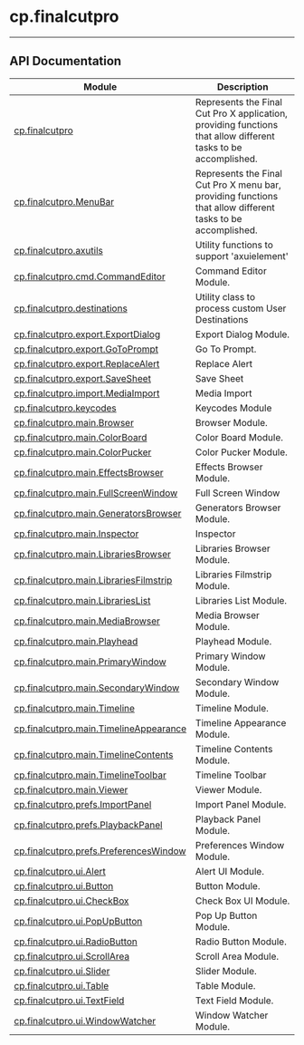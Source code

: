 # cp.finalcutpro
---

## API Documentation
| Module                                                             | Description           |
| ------------------------------------------------------------------ | --------------------- |
| [cp.finalcutpro](cp.finalcutpro.md)                          | Represents the Final Cut Pro X application, providing functions that allow different tasks to be accomplished.     |
| [cp.finalcutpro.MenuBar](cp.finalcutpro.MenuBar.md)                          | Represents the Final Cut Pro X menu bar, providing functions that allow different tasks to be accomplished.     |
| [cp.finalcutpro.axutils](cp.finalcutpro.axutils.md)                          | Utility functions to support 'axuielement'     |
| [cp.finalcutpro.cmd.CommandEditor](cp.finalcutpro.cmd.CommandEditor.md)                          | Command Editor Module.     |
| [cp.finalcutpro.destinations](cp.finalcutpro.destinations.md)                          | Utility class to process custom User Destinations     |
| [cp.finalcutpro.export.ExportDialog](cp.finalcutpro.export.ExportDialog.md)                          | Export Dialog Module.     |
| [cp.finalcutpro.export.GoToPrompt](cp.finalcutpro.export.GoToPrompt.md)                          | Go To Prompt.     |
| [cp.finalcutpro.export.ReplaceAlert](cp.finalcutpro.export.ReplaceAlert.md)                          | Replace Alert     |
| [cp.finalcutpro.export.SaveSheet](cp.finalcutpro.export.SaveSheet.md)                          | Save Sheet     |
| [cp.finalcutpro.import.MediaImport](cp.finalcutpro.import.MediaImport.md)                          | Media Import     |
| [cp.finalcutpro.keycodes](cp.finalcutpro.keycodes.md)                          | Keycodes Module     |
| [cp.finalcutpro.main.Browser](cp.finalcutpro.main.Browser.md)                          | Browser Module.     |
| [cp.finalcutpro.main.ColorBoard](cp.finalcutpro.main.ColorBoard.md)                          | Color Board Module.     |
| [cp.finalcutpro.main.ColorPucker](cp.finalcutpro.main.ColorPucker.md)                          | Color Pucker Module.     |
| [cp.finalcutpro.main.EffectsBrowser](cp.finalcutpro.main.EffectsBrowser.md)                          | Effects Browser Module.     |
| [cp.finalcutpro.main.FullScreenWindow](cp.finalcutpro.main.FullScreenWindow.md)                          | Full Screen Window     |
| [cp.finalcutpro.main.GeneratorsBrowser](cp.finalcutpro.main.GeneratorsBrowser.md)                          | Generators Browser Module.     |
| [cp.finalcutpro.main.Inspector](cp.finalcutpro.main.Inspector.md)                          | Inspector     |
| [cp.finalcutpro.main.LibrariesBrowser](cp.finalcutpro.main.LibrariesBrowser.md)                          | Libraries Browser Module.     |
| [cp.finalcutpro.main.LibrariesFilmstrip](cp.finalcutpro.main.LibrariesFilmstrip.md)                          | Libraries Filmstrip Module.     |
| [cp.finalcutpro.main.LibrariesList](cp.finalcutpro.main.LibrariesList.md)                          | Libraries List Module.     |
| [cp.finalcutpro.main.MediaBrowser](cp.finalcutpro.main.MediaBrowser.md)                          | Media Browser Module.     |
| [cp.finalcutpro.main.Playhead](cp.finalcutpro.main.Playhead.md)                          | Playhead Module.     |
| [cp.finalcutpro.main.PrimaryWindow](cp.finalcutpro.main.PrimaryWindow.md)                          | Primary Window Module.     |
| [cp.finalcutpro.main.SecondaryWindow](cp.finalcutpro.main.SecondaryWindow.md)                          | Secondary Window Module.     |
| [cp.finalcutpro.main.Timeline](cp.finalcutpro.main.Timeline.md)                          | Timeline Module.     |
| [cp.finalcutpro.main.TimelineAppearance](cp.finalcutpro.main.TimelineAppearance.md)                          | Timeline Appearance Module.     |
| [cp.finalcutpro.main.TimelineContents](cp.finalcutpro.main.TimelineContents.md)                          | Timeline Contents Module.     |
| [cp.finalcutpro.main.TimelineToolbar](cp.finalcutpro.main.TimelineToolbar.md)                          | Timeline Toolbar     |
| [cp.finalcutpro.main.Viewer](cp.finalcutpro.main.Viewer.md)                          | Viewer Module.     |
| [cp.finalcutpro.prefs.ImportPanel](cp.finalcutpro.prefs.ImportPanel.md)                          | Import Panel Module.     |
| [cp.finalcutpro.prefs.PlaybackPanel](cp.finalcutpro.prefs.PlaybackPanel.md)                          | Playback Panel Module.     |
| [cp.finalcutpro.prefs.PreferencesWindow](cp.finalcutpro.prefs.PreferencesWindow.md)                          | Preferences Window Module.     |
| [cp.finalcutpro.ui.Alert](cp.finalcutpro.ui.Alert.md)                          | Alert UI Module.     |
| [cp.finalcutpro.ui.Button](cp.finalcutpro.ui.Button.md)                          | Button Module.     |
| [cp.finalcutpro.ui.CheckBox](cp.finalcutpro.ui.CheckBox.md)                          | Check Box UI Module.     |
| [cp.finalcutpro.ui.PopUpButton](cp.finalcutpro.ui.PopUpButton.md)                          | Pop Up Button Module.     |
| [cp.finalcutpro.ui.RadioButton](cp.finalcutpro.ui.RadioButton.md)                          | Radio Button Module.     |
| [cp.finalcutpro.ui.ScrollArea](cp.finalcutpro.ui.ScrollArea.md)                          | Scroll Area Module.     |
| [cp.finalcutpro.ui.Slider](cp.finalcutpro.ui.Slider.md)                          | Slider Module.     |
| [cp.finalcutpro.ui.Table](cp.finalcutpro.ui.Table.md)                          | Table Module.     |
| [cp.finalcutpro.ui.TextField](cp.finalcutpro.ui.TextField.md)                          | Text Field Module.     |
| [cp.finalcutpro.ui.WindowWatcher](cp.finalcutpro.ui.WindowWatcher.md)                          | Window Watcher Module.     |
